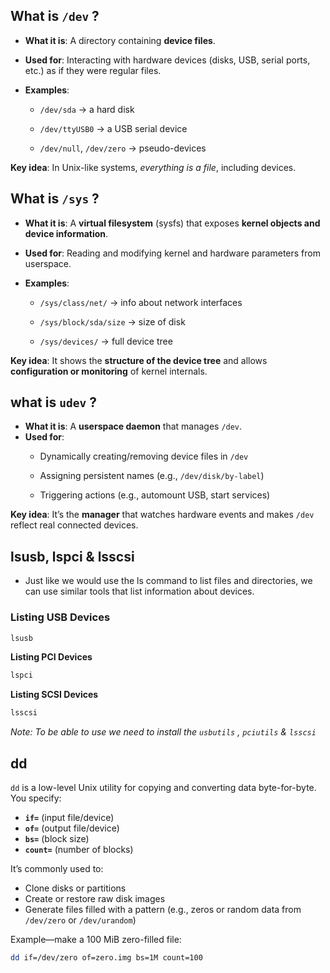 
## What is `/dev` ?
- **What it is**: A directory containing **device files**.    
- **Used for**: Interacting with hardware devices (disks, USB, serial ports, etc.) as if they were regular files.
- **Examples**:
    
    - `/dev/sda` → a hard disk
        
    - `/dev/ttyUSB0` → a USB serial device
        
    - `/dev/null`, `/dev/zero` → pseudo-devices

**Key idea**: In Unix-like systems, _everything is a file_, including devices.

## What is `/sys` ?
- **What it is**: A **virtual filesystem** (sysfs) that exposes **kernel objects and device information**.
- **Used for**: Reading and modifying kernel and hardware parameters from userspace.
- **Examples**:
    
    - `/sys/class/net/` → info about network interfaces
        
    - `/sys/block/sda/size` → size of disk
        
    - `/sys/devices/` → full device tree

**Key idea**: It shows the **structure of the device tree** and allows **configuration or monitoring** of kernel internals.

## what is `udev` ?
- **What it is**: A **userspace daemon** that manages `/dev`.
- **Used for**:
    - Dynamically creating/removing device files in `/dev`
        
    - Assigning persistent names (e.g., `/dev/disk/by-label`)
        
    - Triggering actions (e.g., automount USB, start services)

**Key idea**: It’s the **manager** that watches hardware events and makes `/dev` reflect real connected devices.

## lsusb, lspci & lsscsi

- Just like we would use the ls command to list files and directories, we can use similar tools that list information about devices.

### **Listing USB Devices**

```bash
lsusb
```

**Listing PCI Devices**

```bash
lspci
```

**Listing SCSI Devices**

```bash
lsscsi
```

*Note: To be able to use we need to install the `usbutils` , `pciutils` & `lsscsi`*

## dd

`dd` is a low-level Unix utility for copying and converting data byte-for-byte. You specify:

- **`if=`** (input file/device)
- **`of=`** (output file/device)
- **`bs=`** (block size)
- **`count=`** (number of blocks)

It’s commonly used to:

- Clone disks or partitions
- Create or restore raw disk images
- Generate files filled with a pattern (e.g., zeros or random data from `/dev/zero` or `/dev/urandom`)

Example—make a 100 MiB zero-filled file:
```bash
dd if=/dev/zero of=zero.img bs=1M count=100
```

